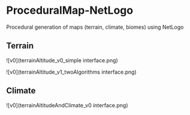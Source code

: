# ProceduralMap-NetLogo
Procedural generation of maps (terrain, climate, biomes) using NetLogo

## Terrain

![v0](terrainAltitude_v0_simple interface.png)

![v0](terrainAltitude_v1_twoAlgorithms interface.png)

## Climate

![v0](terrainAltitudeAndClimate_v0 interface.png)
